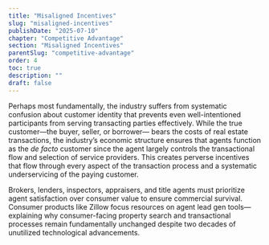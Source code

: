 ```yaml
---
title: "Misaligned Incentives"
slug: "misaligned-incentives"
publishDate: "2025-07-10"
chapter: "Competitive Advantage"
section: "Misaligned Incentives"
parentSlug: "competitive-advantage"
order: 4
toc: true
description: ""
draft: false
---
```


Perhaps most fundamentally, the industry suffers from systematic confusion about customer identity that prevents even well-intentioned participants from serving transacting parties effectively. While the true customer—the buyer, seller, or borrower— bears the costs of real estate transactions, the industry’s economic structure ensures that agents function as the *de facto* customer since the agent largely controls the transactional flow and selection of service providers. This creates perverse incentives that flow through every aspect of the transaction process and a systematic underservicing of the paying customer.

Brokers, lenders, inspectors, appraisers, and title agents must prioritize agent satisfaction over consumer value to ensure commercial survival. Consumer products like Zillow focus resources on agent lead gen tools—explaining why consumer-facing property search and transactional processes remain fundamentally unchanged despite two decades of unutilized technological advancements.
